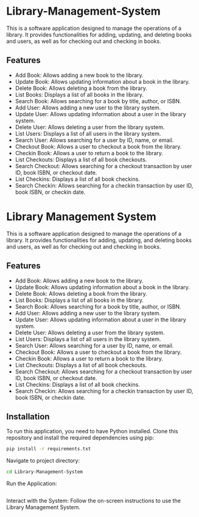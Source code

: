 # Library-Management-System
This is a software application designed to manage the operations of a library. It provides functionalities for adding, updating, and deleting books and users, as well as for checking out and checking in books.

## Features

- Add Book: Allows adding a new book to the library.
- Update Book: Allows updating information about a book in the library.
- Delete Book: Allows deleting a book from the library.
- List Books: Displays a list of all books in the library.
- Search Book: Allows searching for a book by title, author, or ISBN.
- Add User: Allows adding a new user to the library system.
- Update User: Allows updating information about a user in the library system.
- Delete User: Allows deleting a user from the library system.
- List Users: Displays a list of all users in the library system.
- Search User: Allows searching for a user by ID, name, or email.
- Checkout Book: Allows a user to checkout a book from the library.
- Checkin Book: Allows a user to return a book to the library.
- List Checkouts: Displays a list of all book checkouts.
- Search Checkout: Allows searching for a checkout transaction by user ID, book ISBN, or checkout date.
- List Checkins: Displays a list of all book checkins.
- Search Checkin: Allows searching for a checkin transaction by user ID, book ISBN, or checkin date.

# Library Management System

This is a software application designed to manage the operations of a library. It provides functionalities for adding, updating, and deleting books and users, as well as for checking out and checking in books.

## Features

- Add Book: Allows adding a new book to the library.
- Update Book: Allows updating information about a book in the library.
- Delete Book: Allows deleting a book from the library.
- List Books: Displays a list of all books in the library.
- Search Book: Allows searching for a book by title, author, or ISBN.
- Add User: Allows adding a new user to the library system.
- Update User: Allows updating information about a user in the library system.
- Delete User: Allows deleting a user from the library system.
- List Users: Displays a list of all users in the library system.
- Search User: Allows searching for a user by ID, name, or email.
- Checkout Book: Allows a user to checkout a book from the library.
- Checkin Book: Allows a user to return a book to the library.
- List Checkouts: Displays a list of all book checkouts.
- Search Checkout: Allows searching for a checkout transaction by user ID, book ISBN, or checkout date.
- List Checkins: Displays a list of all book checkins.
- Search Checkin: Allows searching for a checkin transaction by user ID, book ISBN, or checkin date.

## Installation

To run this application, you need to have Python installed. Clone this repository and install the required dependencies using pip:

```bash
pip install -r requirements.txt
```
Navigate to project directory:
```bash
cd Library-Management-System
```
Run the Application:
```python main.py
```
Interact with the System:
Follow the on-screen instructions to use the Library Management System.

